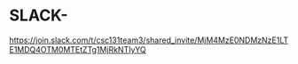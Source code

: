 # SLACK-
https://join.slack.com/t/csc131team3/shared_invite/MjM4MzE0NDMzNzE1LTE1MDQ4OTM0MTEtZTg1MjRkNTIyYQ
